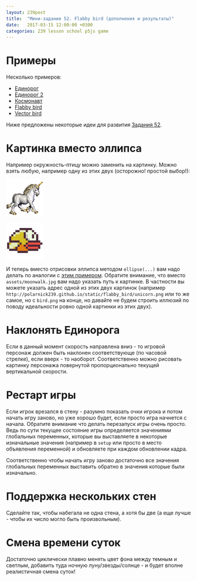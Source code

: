 ```yaml
---
layout: 239post
title:  "Мини-задание 52. Flabby bird (дополнения и результаты)"
date:   2017-03-15 12:00:00 +0300
categories: 239 lesson school p5js game
---
```


Примеры
=======

Несколько примеров:

 - [Единорог](/static/flabby_bird/results/savon/index.html)
 - [Единорог 2](/static/flabby_bird/results/savon/index2.html)
 - [Космонавт](/static/flabby_bird/results/aroniya/index.html)
 - [Flabby bird](/static/flabby_bird/results/sahno/index.html)
 - [Vector bird](/static/flabby_bird/results/ivanova/index.html)

Ниже предложены некоторые идеи для развития [Задания 52](/lessons/239/lesson/school/p5js/game/2017/03/08/FlabbyBirds.html).

Картинка вместо эллипса
=======================

Например окружность-птицу можно заменить на картинку. Можно взять любую, например одну из этих двух (осторожно! простой выбор!):

![Unicorn](/static/flabby_bird/unicorn.png)

![Flabby bird](/static/flabby_bird/bird.png)

И теперь вместо отрисовки эллипса методом ```ellipse(...)``` вам надо делать по аналогии с [этим примером](https://p5js.org/examples/image-load-and-display-image.html).
Обратите внимание, что вместо ```assets/moonwalk.jpg``` вам надо указать путь к картинке. В частности вы можете указать адрес одной из этих двух картинок (например ```http://polarnick239.github.io/static/flabby_bird/unicorn.png``` или то же самое, но с ```bird.png``` на конце, но давайте не будем строить иллюзий по поводу идеальности ровно одной картинки из этих двух).

Наклонять Единорога
===================

Если в данный момент скорость направлена вниз - то игровой персонаж должен быть наклонен соответствующе (по часовой стрелке), если вверх - то наоборот. Соответственно можно рисовать картинку персонажа повернутой пропорционально текущей вертикальной скорости.
   
Рестарт игры
============

Если игрок врезался в стену - разумно показать очки игрока и потом начать игру заново, но уже хорошо будет, если просто игра начнется с начала.
Обратите внимание что делать перезапуск игры очень просто.
Ведь по сути текущее состояние игры определяется значениями глобальных переменных, которые вы выставляете в некоторые изначальные значения (например в ```setup``` или просто в место объявления переменной) и обновляете при каждом обновлении кадра.

Соответственно чтобы начать игру заново достаточно все значения глобальных переменных выставить обратно в значения которые были изначально.

Поддержка нескольких стен
=========================

Сделайте так, чтобы набегала не одна стена, а хотя бы две (а еще лучше - чтобы их число могло быть произвольным).

Смена времени суток
===================

Достаточно циклически плавно менять цвет фона между темным и светлым, добавить туда ночную луну/звезды/солнце - и будет вполне реалистичная смена суток!
